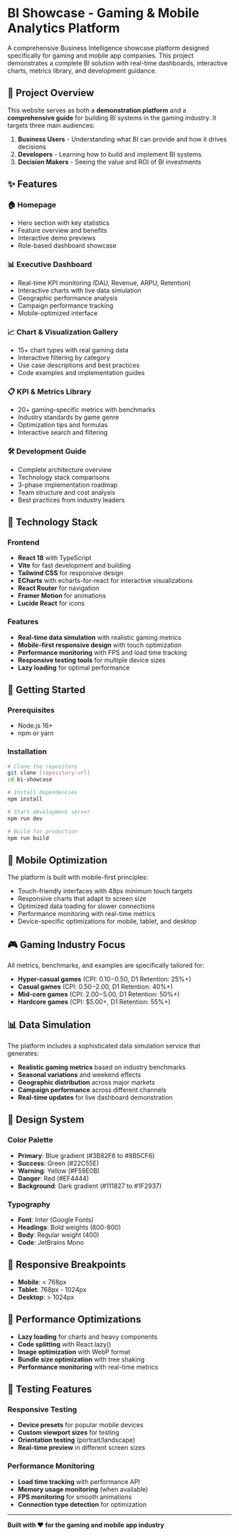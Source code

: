 # BI Showcase - Gaming & Mobile Analytics Platform

A comprehensive Business Intelligence showcase platform designed specifically for gaming and mobile app companies. This project demonstrates a complete BI solution with real-time dashboards, interactive charts, metrics library, and development guidance.

## 🎯 Project Overview

This website serves as both a **demonstration platform** and a **comprehensive guide** for building BI systems in the gaming industry. It targets three main audiences:

1. **Business Users** - Understanding what BI can provide and how it drives decisions
2. **Developers** - Learning how to build and implement BI systems
3. **Decision Makers** - Seeing the value and ROI of BI investments

## ✨ Features

### 🏠 Homepage
- Hero section with key statistics
- Feature overview and benefits
- Interactive demo previews
- Role-based dashboard showcase

### 📊 Executive Dashboard
- Real-time KPI monitoring (DAU, Revenue, ARPU, Retention)
- Interactive charts with live data simulation
- Geographic performance analysis
- Campaign performance tracking
- Mobile-optimized interface

### 📈 Chart & Visualization Gallery
- 15+ chart types with real gaming data
- Interactive filtering by category
- Use case descriptions and best practices
- Code examples and implementation guides

### 📋 KPI & Metrics Library
- 20+ gaming-specific metrics with benchmarks
- Industry standards by game genre
- Optimization tips and formulas
- Interactive search and filtering

### 🛠️ Development Guide
- Complete architecture overview
- Technology stack comparisons
- 3-phase implementation roadmap
- Team structure and cost analysis
- Best practices from industry leaders

## 🚀 Technology Stack

### Frontend
- **React 18** with TypeScript
- **Vite** for fast development and building
- **Tailwind CSS** for responsive design
- **ECharts** with echarts-for-react for interactive visualizations
- **React Router** for navigation
- **Framer Motion** for animations
- **Lucide React** for icons

### Features
- **Real-time data simulation** with realistic gaming metrics
- **Mobile-first responsive design** with touch optimization
- **Performance monitoring** with FPS and load time tracking
- **Responsive testing tools** for multiple device sizes
- **Lazy loading** for optimal performance

## 🚀 Getting Started

### Prerequisites
- Node.js 16+
- npm or yarn

### Installation
```bash
# Clone the repository
git clone [repository-url]
cd bi-showcase

# Install dependencies
npm install

# Start development server
npm run dev

# Build for production
npm run build
```

## 📱 Mobile Optimization

The platform is built with mobile-first principles:
- Touch-friendly interfaces with 48px minimum touch targets
- Responsive charts that adapt to screen size
- Optimized data loading for slower connections
- Performance monitoring with real-time metrics
- Device-specific optimizations for mobile, tablet, and desktop

## 🎮 Gaming Industry Focus

All metrics, benchmarks, and examples are specifically tailored for:
- **Hyper-casual games** (CPI: $0.10-$0.50, D1 Retention: 25%+)
- **Casual games** (CPI: $0.50-$2.00, D1 Retention: 40%+)
- **Mid-core games** (CPI: $2.00-$5.00, D1 Retention: 50%+)
- **Hardcore games** (CPI: $5.00+, D1 Retention: 55%+)

## 📊 Data Simulation

The platform includes a sophisticated data simulation service that generates:
- **Realistic gaming metrics** based on industry benchmarks
- **Seasonal variations** and weekend effects
- **Geographic distribution** across major markets
- **Campaign performance** across different channels
- **Real-time updates** for live dashboard demonstration

## 🎨 Design System

### Color Palette
- **Primary**: Blue gradient (#3B82F6 to #8B5CF6)
- **Success**: Green (#22C55E)
- **Warning**: Yellow (#F59E0B)
- **Danger**: Red (#EF4444)
- **Background**: Dark gradient (#111827 to #1F2937)

### Typography
- **Font**: Inter (Google Fonts)
- **Headings**: Bold weights (600-800)
- **Body**: Regular weight (400)
- **Code**: JetBrains Mono

## 📱 Responsive Breakpoints

- **Mobile**: < 768px
- **Tablet**: 768px - 1024px
- **Desktop**: > 1024px

## 🔧 Performance Optimizations

- **Lazy loading** for charts and heavy components
- **Code splitting** with React.lazy()
- **Image optimization** with WebP format
- **Bundle size optimization** with tree shaking
- **Performance monitoring** with real-time metrics

## 🧪 Testing Features

### Responsive Testing
- **Device presets** for popular mobile devices
- **Custom viewport sizes** for testing
- **Orientation testing** (portrait/landscape)
- **Real-time preview** in different screen sizes

### Performance Monitoring
- **Load time tracking** with performance API
- **Memory usage monitoring** (when available)
- **FPS monitoring** for smooth animations
- **Connection type detection** for optimization

---

**Built with ❤️ for the gaming and mobile app industry**
